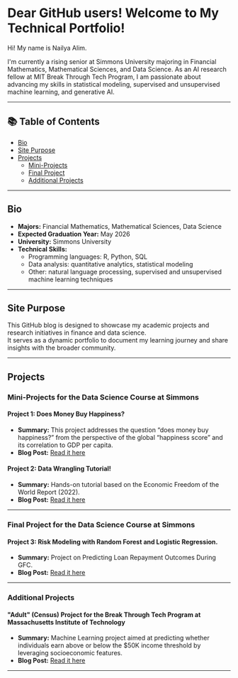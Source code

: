 # Dear GitHub users! Welcome to My Technical Portfolio! 

Hi! My name is Nailya Alim. 

I'm currently a rising senior at Simmons University majoring in Financial Mathematics, Mathematical Sciences, and Data Science.
As an AI research fellow at MIT Break Through Tech Program, I am passionate about advancing my skills in statistical modeling, supervised and unsupervised machine learning, and generative AI.

---

## 📚 Table of Contents
- [Bio](#bio)
- [Site Purpose](#site-purpose)
- [Projects](#projects)
  - [Mini-Projects](#stat228-mini-projects)
  - [Final Project](#stat228-final-project)
  - [Additional Projects](#additional-projects)

---

## Bio

- **Majors:** Financial Mathematics, Mathematical Sciences, Data Science
- **Expected Graduation Year:** May 2026
- **University:** Simmons University
- **Technical Skills:**  
  - Programming languages: R, Python, SQL 
  - Data analysis: quantitative analytics, statistical modeling
  - Other: natural language processing, supervised and unsupervised machine learning techniques  
---

## Site Purpose

This GitHub blog is designed to showcase my academic projects and research initiatives in finance and data science.  
It serves as a dynamic portfolio to document my learning journey and share insights with the broader community.

---

## Projects

### Mini-Projects for the Data Science Course at Simmons

#### Project 1: Does Money Buy Happiness?
- **Summary:**
  This project addresses the question “does money buy happiness?” from the perspective of the global “happiness score” and its correlation to GDP per capita.
- **Blog Post:** [Read it here](https://github.com/naiilya/does-money-buy-happiness-miniproject1)
  
#### Project 2: Data Wrangling Tutorial!
- **Summary:**
  Hands-on tutorial based on the Economic Freedom of the World Report (2022).
- **Blog Post:** [Read it here](https://github.com/naiilya/economic-freedom-world-report-miniproject2)

---

### Final Project for the Data Science Course at Simmons

#### Project 3: Risk Modeling with Random Forest and Logistic Regression.
- **Summary:**
  Project on Predicting Loan Repayment Outcomes During GFC.
- **Blog Post:** [Read it here](https://github.com/naiilya/final-project-stat228)

---

### Additional Projects

#### "Adult" (Census) Project for the Break Through Tech Program at Massachusetts Institute of Technology
- **Summary:**
Machine Learning project aimed at predicting whether individuals earn above or below the $50K income threshold by leveraging socioeconomic features.
- **Blog Post:** [Read it here](https://github.com/naiilya/adult_census_project_MIT)
---
